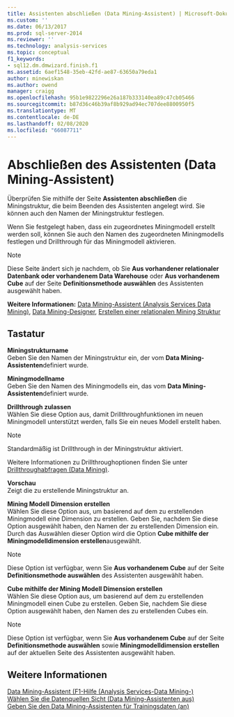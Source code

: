 ```yaml
---
title: Assistenten abschließen (Data Mining-Assistent) | Microsoft-Dokumentation
ms.custom: ''
ms.date: 06/13/2017
ms.prod: sql-server-2014
ms.reviewer: ''
ms.technology: analysis-services
ms.topic: conceptual
f1_keywords:
- sql12.dm.dmwizard.finish.f1
ms.assetid: 6aef1548-35eb-42fd-ae87-63650a79eda1
author: minewiskan
ms.author: owend
manager: craigg
ms.openlocfilehash: 95b1e9822296e26a187b333140ea89c47cb05466
ms.sourcegitcommit: b87d36c46b39af8b929ad94ec707dee8800950f5
ms.translationtype: MT
ms.contentlocale: de-DE
ms.lasthandoff: 02/08/2020
ms.locfileid: "66087711"
---
```

# <a name="completing-the-wizard-data-mining-wizard"></a>Abschließen des Assistenten (Data Mining-Assistent)
  Überprüfen Sie mithilfe der Seite **Assistenten abschließen** die Miningstruktur, die beim Beenden des Assistenten angelegt wird. Sie können auch den Namen der Miningstruktur festlegen.  
  
 Wenn Sie festgelegt haben, dass ein zugeordnetes Miningmodell erstellt werden soll, können Sie auch den Namen des zugeordneten Miningmodells festlegen und Drillthrough für das Miningmodell aktivieren.  
  
> [!NOTE]  
>  Diese Seite ändert sich je nachdem, ob Sie **Aus vorhandener relationaler Datenbank oder vorhandenem Data Warehouse** oder **Aus vorhandenem Cube** auf der Seite **Definitionsmethode auswählen** des Assistenten ausgewählt haben.  
  
 **Weitere Informationen:** [Data Mining-Assistent &#40;Analysis Services Data Mining&#41;](data-mining/data-mining-wizard-analysis-services-data-mining.md), [Data Mining-Designer](data-mining/data-mining-designer.md), [Erstellen einer relationalen Mining Struktur](data-mining/create-a-relational-mining-structure.md)  
  
## <a name="options"></a>Tastatur  
 **Miningstrukturname**  
 Geben Sie den Namen der Miningstruktur ein, der vom **Data Mining-Assistenten**definiert wurde.  
  
 **Miningmodellname**  
 Geben Sie den Namen des Miningmodells ein, das vom **Data Mining-Assistenten**definiert wurde.  
  
 **Drillthrough zulassen**  
 Wählen Sie diese Option aus, damit Drillthroughfunktionen im neuen Miningmodell unterstützt werden, falls Sie ein neues Modell erstellt haben.  
  
> [!NOTE]  
>  Standardmäßig ist Drillthrough in der Miningstruktur aktiviert.  
  
 Weitere Informationen zu Drillthroughoptionen finden Sie unter [Drillthroughabfragen &#40;Data Mining&#41;](data-mining/drillthrough-queries-data-mining.md).  
  
 **Vorschau**  
 Zeigt die zu erstellende Miningstruktur an.  
  
 **Mining Modell Dimension erstellen**  
 Wählen Sie diese Option aus, um basierend auf dem zu erstellenden Miningmodell eine Dimension zu erstellen. Geben Sie, nachdem Sie diese Option ausgewählt haben, den Namen der zu erstellenden Dimension ein. Durch das Auswählen dieser Option wird die Option **Cube mithilfe der Miningmodelldimension erstellen**ausgewählt.  
  
> [!NOTE]  
>  Diese Option ist verfügbar, wenn Sie **Aus vorhandenem Cube** auf der Seite **Definitionsmethode auswählen** des Assistenten ausgewählt haben.  
  
 **Cube mithilfe der Mining Modell Dimension erstellen**  
 Wählen Sie diese Option aus, um basierend auf dem zu erstellenden Miningmodell einen Cube zu erstellen. Geben Sie, nachdem Sie diese Option ausgewählt haben, den Namen des zu erstellenden Cubes ein.  
  
> [!NOTE]  
>  Diese Option ist verfügbar, wenn Sie **Aus vorhandenem Cube** auf der Seite **Definitionsmethode auswählen** sowie **Miningmodelldimension erstellen** auf der aktuellen Seite des Assistenten ausgewählt haben.  
  
## <a name="see-also"></a>Weitere Informationen  
 [Data Mining-Assistent (F1-Hilfe &#40;Analysis Services-Data Mining-&#41;](data-mining-wizard-f1-help-analysis-services-data-mining.md)   
 [Wählen Sie die Datenquellen Sicht &#40;Data Mining-Assistenten aus&#41;](select-data-source-view-data-mining-wizard.md)   
 [Geben Sie den Data Mining-Assistenten für Trainingsdaten &#40;an&#41;](specify-the-training-data-data-mining-wizard.md)  
  
  
